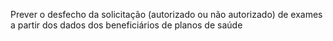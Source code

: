 <p>Prever o desfecho da solicitação (autorizado ou não autorizado) de exames a partir dos dados dos beneficiários de planos de saúde</p>
